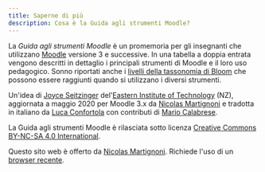 ```yaml
---
title: Saperne di più
description: Cosa è la Guida agli strumenti Moodle?
---
```

La _Guida agli strumenti Moodle_ è un promemoria per gli insegnanti che utilizzano [Moodle][moodle] versione 3 e successive. In una tabella a doppia entrata vengono descritti in dettaglio i principali strumenti di Moodle e il loro uso pedagogico. Sonno riportati anche i [livelli della tassonomia di Bloom][bloom] che possono essere raggiunti quando si utilizzano i diversi strumenti.

Un'idea di [Joyce Seitzinger](https://twitter.com/catspyjamasnz) del'[Eastern Institute of Technology](https://www.eit.ac.nz/) (NZ), aggiornata a maggio 2020 per Moodle 3.x da [Nicolas Martignoni][nm] e tradotta in italiano da [Luca Confortola](https://twitter.com/ConfortolaLuca) con contributi di [Mario Calabrese](https://twitter.com/clbmra).

La Guida agli strumenti Moodle è rilasciata sotto licenza [Creative Commons BY-NC-SA 4.0 International][cc].

Questo sito web è offerto da [Nicolas Martignoni][nm]. Richiede l'uso di un [browser recente][browser].

 [moodle]: https://moodle.org/
 [bloom]: https://it.wikipedia.org/wiki/Tassonomia_di_Bloom
 [cc]: https://creativecommons.org/licenses/by-nc-sa/4.0/
 [browser]: https://browsehappy.com/
 [nm]: https://blog.martignoni.net/a-propos/
